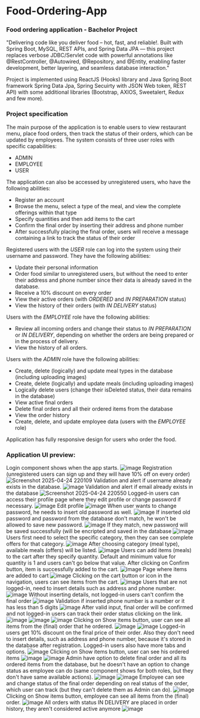 ﻿# Food-Ordering-App
 ### Food ordering application - Bachelor Project

"Delivering code like you deliver food – hot, fast, and reliable!. Built with Spring Boot, MySQL, REST APIs, and Spring Data JPA — this project replaces verbose JDBC/Servlet code with powerful annotations like @RestController, @Autowired, @Repository, and @Entity, enabling faster development, better layering, and seamless database interaction."

Project is implemented using ReactJS (Hooks) library and Java Spring Boot framework Spring Data Jpa, Spring Secuirty with JSON Web token, REST API) with some additional libraries (Bootstrap, AXIOS, Sweetalert, Redux and few more).

### Project specification

The main purpose of the application is to enable users to view restaurant menu, place food orders, then track the status of their orders, which can be updated by employees. The system consists of three user roles with specific capabilities:
- ADMIN
- EMPLOYEE
- USER

The application can also be accessed by unregistered users, who have the following abilities:
- Register an account
- Browse the menu, select a type of the meal, and view the complete offerings within that type
- Specify quantities and then add items to the cart
- Confirm the final order by inserting their address and phone number
- After successfully placing the final order, users will receive a message containing a link to track the status of their order

Registered users with the *USER* role can log into the system using their username and password. They have the following abilities:
- Update their personal information
- Order food similar to unregistered users, but without the need to enter their address and phone number since their data is already saved in the database.
- Receive a 10% discount on every order
- View their active orders (with *ORDERED* and *IN PREPARATION* status)
- View the history of their orders (with *IN DELIVERY* status)

Users with the *EMPLOYEE* role have the following abilities:
- Review all incoming orders and change their status to *IN PREPARATION* or *IN DELIVERY*, depending on whether the orders are being prepared or in the process of delivery.
- View the history of all orders.

Users with the *ADMIN* role have the following abilities:
- Create, delete (logically) and update meal types in the database (including uploading images)
- Create, delete (logically) and update meals (including uploading images)
- Logically delete users (change their isDeleted status, their data remains in the database)
- View active final orders
- Delete final orders and all their ordered items from the database
- View the order history
- Create, delete, and update employee data (users with the *EMPLOYEE* role)

Application has fully responsive design for users who order the food.

### Application UI preview:
Login component shows when the app starts.
![image](https://github.com/user-attachments/assets/3d0c400a-20c9-42a8-9417-7e4e22ba51f6)
Registration (unregistered users can sign up and they will have 10% off on every order)
![Screenshot 2025-04-24 220109](https://github.com/user-attachments/assets/d1abf609-24ca-44f1-a5a5-273318d56606)
Validation and alert if username already exists in the database.
![image](https://github.com/user-attachments/assets/c853661c-3a41-4189-87a9-334f29000eca)
Validation and alert if email already exists in the database
![Screenshot 2025-04-24 220550](https://github.com/user-attachments/assets/ab2d1f06-43a7-442f-b4f3-3e47fc4ce0b6)
Logged-in users can access their profile page where they edit profile or change password if necessary.
![image](https://github.com/user-attachments/assets/7f3ba5bc-da60-47e6-8e45-8e18ecb72b65)
Edit profile
![image](https://github.com/user-attachments/assets/129849f2-73e4-45fe-8111-ef6dedb986a2)
When user wants to change password, he needs to insert old password as well.
![image](https://github.com/user-attachments/assets/61fb0925-bc8a-4c15-9fdd-89fec14e128e)
If inserted old password and password from the database don't match, he won't be allowed to save new password.
![image](https://github.com/user-attachments/assets/1acf161c-0158-41f8-b92d-e799ba8a9810)
If they match, new password will be saved successfully (will be encripted and saved in the database
![image](https://github.com/user-attachments/assets/fdffdf85-7814-446c-a828-6ae461d19b1c)
Users first need to select the specific category, then they can see complete offers for that category.
![image](https://github.com/user-attachments/assets/1fff02cf-3b0c-40a4-be1a-ad25901f1d67)
After choosing category (meal type), available meals (offers) will be listed.
![image](https://github.com/user-attachments/assets/e7911762-5626-4277-81a9-53654bf9970a)
Users can add items (meals) to the cart after they specify quantity. Default and minimum value for quantity is 1 and users can't go below that value. After clicking on Confirm button, item is successfully added to the cart.
![image](https://github.com/user-attachments/assets/653dbf6c-8df3-46bc-9b26-245ad24c19b7)
Page where items are added to cart
![image](https://github.com/user-attachments/assets/e06df569-599e-4855-888c-f5275c51e044)
Clicking on the cart button or icon in the navigation, users can see items from the cart.
![image](https://github.com/user-attachments/assets/b6ee8e00-6263-4580-bdf2-5ca0cfe10cf0)
Users that are not logged-in, need to insert details such as address and phone number.
![image](https://github.com/user-attachments/assets/2e0ec07e-7fb9-4b01-814d-f947574a73cd)
Without inserting details, not logged-in users can't confirm the final order
![image](https://github.com/user-attachments/assets/35ce9400-098b-4b81-949e-aa724bf72509)
Validation if inserted phone number is a number or it has less than 5 digits
![image](https://github.com/user-attachments/assets/6371fe05-9e02-4d8f-a391-a3ff77e7986c)
After valid input, final order will be confirmed and not logged-in users can track their order status clicking on the link.
![image](https://github.com/user-attachments/assets/54719ccb-d916-4c86-b349-f8bb9309443c)
![image](https://github.com/user-attachments/assets/abb7311b-986c-4a22-8b69-c60f554ea9d8)
![image](https://github.com/user-attachments/assets/db880f32-be64-484a-a07e-e35dcfea1f70)
Clicking on Show items button, user can see all items from the (final) order that he ordered.
![image](https://github.com/user-attachments/assets/64a00c32-a2e7-4191-8cd6-41ef89749a1e)
![image](https://github.com/user-attachments/assets/4ffa8944-7ff0-4b2a-92b2-03e022ff1292)
Logged-in users get 10% discount on the final price of their order. Also they don't need to insert details, such as address and phone number, because it's stored in the database after registration. Logged-in users also have more tabs and options.
![image](https://github.com/user-attachments/assets/40d192d7-7abd-4636-b6bd-051bf58dfdc2)
Clicking on Show items button, user can see his ordered items
![image](https://github.com/user-attachments/assets/b61125bd-5373-48c1-b01a-aaea38f15a57)
![image](https://github.com/user-attachments/assets/28bb2654-6ce6-4957-a7e2-2ac13834f275)
Admin have option to delete final order and all its ordered items from the database, but he doesn't have an option to change status as employee can do (same component shows for both roles, but they don't have same available actions).
![image](https://github.com/user-attachments/assets/e4ec7f87-1d40-497a-ac5e-eea68772c0c0)
![image](https://github.com/user-attachments/assets/fb6ff8fa-9b51-4253-acbe-23339aae9854)
Employee can see and change status of the final order depending on real status of the order, which user can track (but they can't delete them as Admin can do).
![image](https://github.com/user-attachments/assets/ae3312c9-7f2c-4d0c-b28a-b2c484a32738)
Clicking on Show items button, employee can see all items from the (final) order.
![image](https://github.com/user-attachments/assets/4724cb81-9ef9-4487-aee2-eab4814718db)
All orders with status IN DELIVERY are placed in order history, they aren't considered active anymore
![image](https://github.com/user-attachments/assets/d76bfa7d-f1c8-4918-820f-8744af0c33b8)





















